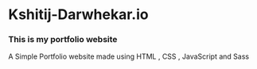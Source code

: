 # Kshitij-Darwhekar.io

### This is my portfolio website

A Simple Portfolio website made using HTML , CSS , JavaScript and Sass
